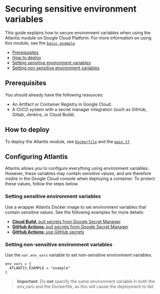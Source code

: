 # Securing sensitive environment variables

This guide explains how to secure environment variables when using the Atlantis module on Google Cloud Platform. For more information on using this module, see the [`basic example`](https://github.com/bschaatsbergen/atlantis-on-gcp-vm/tree/master/examples/basic).

- [Prerequisites](#prerequisites)
- [How to deploy](#how-to-deploy)
- [Setting sensitive environment variables](#setting-sensitive-environment-variables)
- [Setting non sensitive environment variables](#setting-non-sensitive-environment-variables)

## Prerequisites

You should already have the following resources:

- An Artifact or Container Registry in Google Cloud.
- A CI/CD system with a secret manager integration (such as GitHub, Gitlab, Jenkins, or Cloud Build).

## How to deploy

To deploy the Atlantis module, see [`Dockerfile`](https://github.com/bschaatsbergen/atlantis-on-gcp-vm/tree/master/examples/secured-env-vars/Dockerfile) and the [`main.tf`](https://github.com/bschaatsbergen/atlantis-on-gcp-vm/tree/master/examples/secured-env-vars/main.tf).

## Configuring Atlantis

Atlantis allows you to configure everything using environment variables. However, these variables may contain sensitive values, and are therefore visible in the Google Cloud console when deploying a container. To protect these values, follow the steps below.

### Setting sensitive environment variables

Use a wrapper Atlantis Docker image to set environment variables that contain sensitive values. See the following examples for more details:

- [**Cloud Build**: pull secrets from Google Secret Manager](https://github.com/bschaatsbergen/atlantis-on-gcp-vm/tree/master/examples/secured-env-vars/cloudbuild.yaml)
- [**GitHub Actions**: pull secrets from Google Secret Manager](https://github.com/bschaatsbergen/atlantis-on-gcp-vm/tree/master/examples/secured-env-vars/.github/workflows/docker-gcp-secrets.yaml)
- [**GitHub Actions**: use GitHub secrets](https://github.com/bschaatsbergen/atlantis-on-gcp-vm/tree/master/examples/secured-env-vars/.github/workflows/docker-github-secrets.yaml)

### Setting non-sensitive environment variables

Use the `var.env_vars` variable to set non-sensitive environment variables.

```hcl
env_vars = {
  ATLANTIS_EXAMPLE = "example"
}
```

> **Important**: Do **not** specify the same environment variable in both the env_vars and the Dockerfile, as this will cause the deployment to fail.
